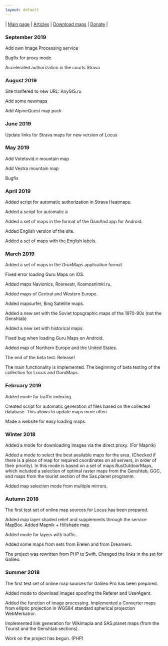 ```yaml
---
layout: default
---
```


| [Main page][01] | [Articles][02] | [Download maps][03] | [Donate][04] |


[01]: https://anygis.ru/index_en
[02]: https://anygis.ru/Web/Html/Articles_en
[03]: https://anygis.ru/Web/Html/DownloadPage_en
[04]: https://www.donationalerts.com/r/nnngrach


### September 2019

Add own Image Processing service

Bugfix for proxy mode

Accelerated authorization in the courts Strava


### August 2019

Site tranfered to new URL: AnyGIS.ru

Add some newmaps

Add AlpineQuest map pack


### June 2019

Update links for Strava maps for new version of Locus


### May 2019

Add Votetovid.ri mountain map

Add Vestra mountain map

Bugfix


### April 2019 

Added script for automatic authorization in Strava Heatmaps.

Added a script for automatic a

Added a set of maps in the format of the OsmAnd app for Android.

Added English version of the site.

Added a set of maps with the English labels.


### March 2019 

Added a set of maps in the OruxMaps application format.

Fixed error loading Guru Maps on iOS.

Added maps Navionics, Rosreestr, Kosmosnimki.ru.

Added maps of Central and Western Europe.

Added mapsurfer, Bing Satellite maps.

Added a new set with the Soviet topographic maps of the 1970-90s (not the Genshtab)

Added a new set with historical maps.

Fixed bug when loading Guru Maps on Android.

Added map of Northern Europe and the United States.

The end of the beta test. Release!

The main functionality is implemented. The beginning of beta testing of the collection for Locus and GuruMaps.


### February 2019 

Added mode for traffic indexing.

Created script for automatic generation of files based on the collected database. This allows to update maps more often.

Made a website for easy loading maps. 


### Winter 2018

Added a mode for downloading images via the direct proxy. (For Mapnik)

Added a mode to select the best available maps for the area. (Checked if there is а piece of map for required coordinates on all servers, in order of their priority). In this mode is based on a set of maps RusOutdoorMaps, which included a selection of optimal raster maps from the Genshtab, GGC, and maps from the tourist section of the Sas.planet programm.

Added map selection mode from multiple mirrors.


### Autumn 2018 

The first test set of online map sources for Locus has been prepared.

Added map layer shaded relief and supplements through the service MapBox. Added Mapnik + Hillshade map.

Added mode for layers with traffic.

Added some maps from sets from Erelen and from Dreamers.

The project was rewritten from PHP to Swift. Changed the links in the set for Galileo.


### Summer 2018

The first test set of online map sources for Galileo Pro has been prepared.

Added mode to download images spoofing the Referer and UserAgent.

Added the function of image processing. Implemented a Converter maps from elliptic projection in WGS84 standard spherical projection WebMerkatror.

Implemented link generation for Wikimapia and SAS.planet maps (from the Tourist and the Genshtab sections).

Work on the project has begun. (PHP)